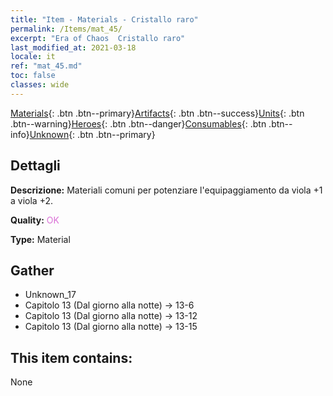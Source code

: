 ```yaml
---
title: "Item - Materials - Cristallo raro"
permalink: /Items/mat_45/
excerpt: "Era of Chaos  Cristallo raro"
last_modified_at: 2021-03-18
locale: it
ref: "mat_45.md"
toc: false
classes: wide
---
```

 [Materials](/it/Items/){: .btn .btn--primary}[Artifacts](/it/Items/Artifacts/){: .btn .btn--success}[Units](/it/Items/Units/){: .btn .btn--warning}[Heroes](/it/Items/Heroes/){: .btn .btn--danger}[Consumables](/it/Items/Consumables/){: .btn .btn--info}[Unknown](/it/Items/Unknown/){: .btn .btn--primary}

## Dettagli
 **Descrizione:** Materiali comuni per potenziare l'equipaggiamento da viola +1 a viola +2.

 **Quality:** <span style="color: #DA70D6">OK</span>

 **Type:** Material

## Gather

*    Unknown_17 
*    Capitolo 13 (Dal giorno alla notte) -> 13-6 
*    Capitolo 13 (Dal giorno alla notte) -> 13-12 
*    Capitolo 13 (Dal giorno alla notte) -> 13-15 

## This item contains:

  None

